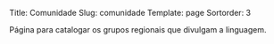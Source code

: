Title: Comunidade
Slug: comunidade
Template: page
Sortorder: 3

Página para catalogar os grupos regionais que divulgam a linguagem.
